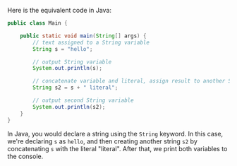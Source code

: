 Here is the equivalent code in Java:

```java
public class Main {

    public static void main(String[] args) {
        // text assigned to a String variable
        String s = "hello";

        // output String variable
        System.out.println(s);

        // concatenate variable and literal, assign result to another String variable
        String s2 = s + " literal";

        // output second String variable
        System.out.println(s2);
    }
}
```

In Java, you would declare a string using the `String` keyword. In this case, we're declaring `s` as `hello`, and then creating another string `s2` by concatenating `s` with the literal "literal". After that, we print both variables to the console.
